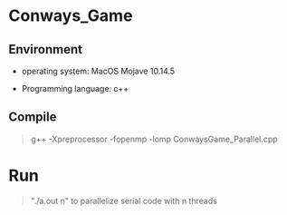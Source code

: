 # Conways_Game

## Environment

* operating system: MacOS Mojave 10.14.5

* Programming language: c++


## Compile

> g++ -Xpreprocessor -fopenmp -lomp ConwaysGame_Parallel.cpp


# Run

> "./a.out n" to parallelize serial code with n threads
